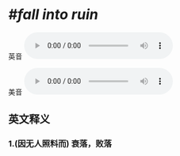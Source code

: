 # ***\#fall into ruin*** 
英音
<audio src="./media/fall into ruin1_AAC.aac" controls="controls"></audio>

美音
<audio src="./media/fall into ruin2_AAC.aac" controls="controls"></audio>



  

英文释义
---
### 1.**(因无人照料而) 衰落，败落**  


